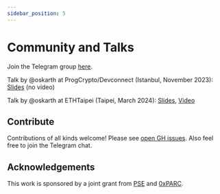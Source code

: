 ```yaml
---
sidebar_position: 5
---
```


# Community and Talks

Join the Telegram group [here](https://t.me/zkmopro).

Talk by @oskarth at ProgCrypto/Devconnect (Istanbul, November 2023): [Slides](https://docs.google.com/presentation/d/1afIEgm8oYRvteWxUd04CcMOxChAiHaD55d5AKd0RkvY/edit#slide=id.g284ac8f47d5_2_24) (no video)

Talk by @oskarth at ETHTaipei (Taipei, March 2024): [Slides](https://hackmd.io/@oskarth/S1yGjF8C6#), [Video](https://www.youtube.com/live/JB6zP9enkbc?si=04xz9XRLkChNiupw&t=14708)

## Contribute

Contributions of all kinds welcome! Please see [open GH issues](https://github.com/zkmopro/mopro/issues). Also feel free to join the Telegram chat.

## Acknowledgements

This work is sponsored by a joint grant from [PSE](https://pse.dev/) and [0xPARC](https://0xparc.org/).